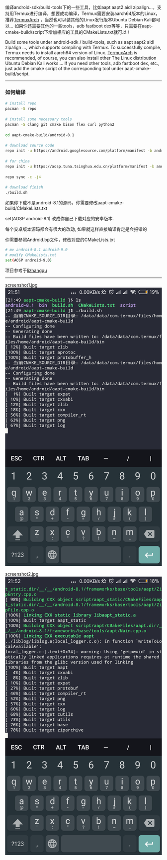 编译android-sdk/build-tools下的一些工具，比如aapt aapt2 aidl zipalign...，支持用Termux进行编译，想要成功编译，Termux需要安装aarch64版本的Linux，推荐[TermuxArch](https://github.com/SDRausty/TermuxArch)
，当然也可以装其他的Linux发行版本Ubuntu Debian Kali都可以...
如果你还需要其他的一些tools，adb fastboot dex等等，只需要在aapt-cmake-build/script下增加相应的工具的CMakeLists.txt就可以！


Build some tools under android-sdk / build-tools, such as aapt aapt2 aidl zipalign ..., which supports compiling with Termux. To successfully compile, Termux needs to install aarch64 version of Linux. [TermuxArch](https://github.com/SDRausty/TermuxArch)
 is recommended, of course, you can also install other  The Linux distribution Ubuntu Debian Kali works ...
If you need other tools, adb fastboot dex, etc., just add the cmake script of the corresponding tool under aapt-cmake-build/script.


 **** 
### 如何编译

```bash
# install repo
pacman -S repo

# install some necessary tools
pacman -S clang git cmake bison flex curl python2 

cd aapt-cmake-build/android-8.1

# download source code
repo init -u https://android.googlesource.com/platform/manifest -b android-8.1.0_r1 

# for china
repo init -u https://aosp.tuna.tsinghua.edu.cn/platform/manifest -b android-8.1.0_r1

repo sync -c -j4

# download finish
./build.sh
```


如果你下载不是android-8.1的源码，你需要修改aapt-cmake-build/CMakeLists.txt

set(AOSP android-8.1) 改成你自己下载对应的安卓版本.

每个安卓版本源码都会有很大的改动, 如果就这样直接编译肯定是会报错的

你需要参照Android.bp文件，修改对应的CMakeLists.txt


```bash
# mv android-8.1 android-9.0
# modify CMakeLists.txt
set(AOSP android-9.0)
```

项目参考于[lizhangqu](https://github.com/lizhangqu/aapt-cmake-buildscript.git)



 **** 
screenshot1.jpg
![image](https://raw.githubusercontent.com/Lzhiyong/aapt-cmake-build/master/screenshot/screenshot1.jpg)

screenshot2.jpg
![image](https://raw.githubusercontent.com/Lzhiyong/aapt-cmake-build/master/screenshot/screenshot2.jpg)

